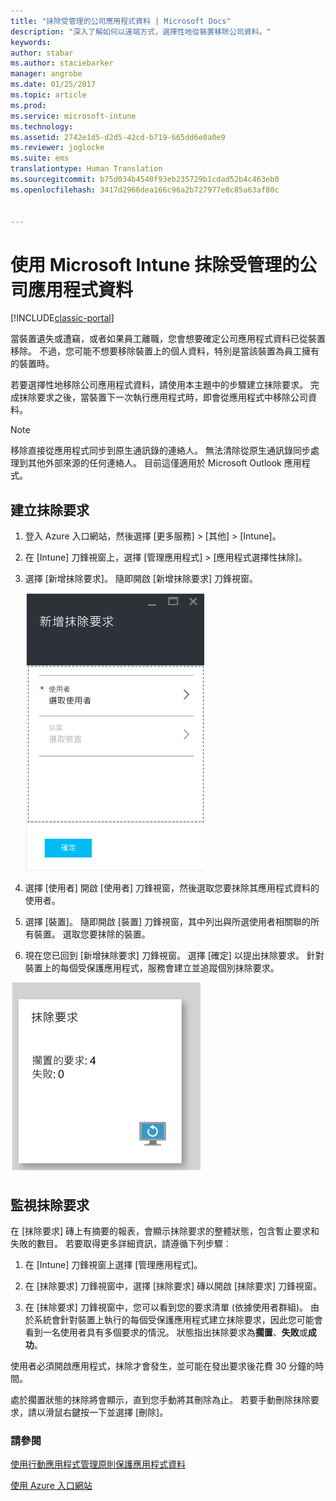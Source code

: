 ```yaml
---
title: "抹除受管理的公司應用程式資料 | Microsoft Docs"
description: "深入了解如何以遠端方式，選擇性地從裝置移除公司資料。"
keywords: 
author: stabar
ms.author: staciebarker
manager: angrobe
ms.date: 01/25/2017
ms.topic: article
ms.prod: 
ms.service: microsoft-intune
ms.technology: 
ms.assetid: 2742e1d5-d2d5-42cd-b719-665dd6e0a0e9
ms.reviewer: joglocke
ms.suite: ems
translationtype: Human Translation
ms.sourcegitcommit: b75d034b4540f93eb235729b1cdad52b4c463eb0
ms.openlocfilehash: 3417d2966dea166c96a2b727977e8c85a63af80c


---
```


# <a name="wipe-managed-company-app-data-with-microsoft-intune"></a>使用 Microsoft Intune 抹除受管理的公司應用程式資料

[!INCLUDE[classic-portal](../includes/classic-portal.md)]

當裝置遺失或遭竊，或者如果員工離職，您會想要確定公司應用程式資料已從裝置移除。 不過，您可能不想要移除裝置上的個人資料，特別是當該裝置為員工擁有的裝置時。

若要選擇性地移除公司應用程式資料，請使用本主題中的步驟建立抹除要求。 完成抹除要求之後，當裝置下一次執行應用程式時，即會從應用程式中移除公司資料。
>[!NOTE]
> 移除直接從應用程式同步到原生通訊錄的連絡人。 無法清除從原生通訊錄同步處理到其他外部來源的任何連絡人。 目前這僅適用於 Microsoft Outlook 應用程式。



## <a name="create-a-wipe-request"></a>建立抹除要求

1.  登入 Azure 入口網站，然後選擇 [更多服務] > [其他] > [Intune]。

2.  在 [Intune] 刀鋒視窗上，選擇 [管理應用程式] > [應用程式選擇性抹除]。

3.  選擇 [新增抹除要求]。 隨即開啟 [新增抹除要求] 刀鋒視窗。

    ![[新增抹除要求] 刀鋒視窗的螢幕擷取畫面](../media/AppManagement/AzurePortal_MAM_NewWipeRequest.png)

4.  選擇 [使用者] 開啟 [使用者] 刀鋒視窗，然後選取您要抹除其應用程式資料的使用者。

5.  選擇 [裝置]。  隨即開啟 [裝置]  刀鋒視窗，其中列出與所選使用者相關聯的所有裝置。  選取您要抹除的裝置。

6.  現在您已回到 [新增抹除要求] 刀鋒視窗。 選擇 [確定] 以提出抹除要求。 針對裝置上的每個受保護應用程式，服務會建立並追蹤個別抹除要求。

![[抹除要求] 磚的螢幕擷取畫面 ](../media/AppManagement/AzurePortal_MAM_WipeRequestsSummary.png)

## <a name="monitor-your-wipe-requests"></a>監視抹除要求

在 [抹除要求] 磚上有摘要的報表，會顯示抹除要求的整體狀態，包含暫止要求和失敗的數目。 若要取得更多詳細資訊，請遵循下列步驟︰

1.  在 [Intune] 刀鋒視窗上選擇 [管理應用程式]。

2.  在 [抹除要求] 刀鋒視窗中，選擇 [抹除要求] 磚以開啟 [抹除要求] 刀鋒視窗。

3.  在 [抹除要求] 刀鋒視窗中，您可以看到您的要求清單 (依據使用者群組)。 由於系統會針對裝置上執行的每個受保護應用程式建立抹除要求，因此您可能會看到一名使用者具有多個要求的情況。 狀態指出抹除要求為**擱置**、**失敗**或**成功**。

使用者必須開啟應用程式，抹除才會發生，並可能在發出要求後花費 30 分鐘的時間。

處於擱置狀態的抹除將會顯示，直到您手動將其刪除為止。  若要手動刪除抹除要求，請以滑鼠右鍵按一下並選擇 [刪除]。

### <a name="see-also"></a>請參閱
[使用行動應用程式管理原則保護應用程式資料](protect-app-data-using-mobile-app-management-policies-with-microsoft-intune.md)

[使用 Azure 入口網站](azure-portal-for-microsoft-intune-mam-policies.md)



<!--HONumber=Jan17_HO4-->


